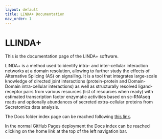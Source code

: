 ```yaml
---
layout: default
title: LINDA+ Documentation
nav_order: 1
---
```


# LLINDA+

This is the documentation page of the LINDA+ software.

LINDA+ is a method used to identify intra- and inter-cellular interaction 
networks at a domain resolution, allowing to further study the effects of 
Alternative Splicing (AS) on signalling. It is a tool that integrates 
large-scale knowledge of directed joint interactions (protein-protein and 
Domain-Domain intra-cellular interactions) as well as structurally resolved 
ligand-receptor pairs from various resources (list of resources when ready) with 
estimated transcription factor enzymatic activities based on sc-RNAseq reads and 
optionally abundances of secreted extra-cellular proteins from Secretomics data 
analysis.

The Docs folder index page can be reached following
[this link](docs/index.html).

In the normal GitHub Pages deployment the Docs index can be reached clicking
on the home link at the top of the left navigation bar.
